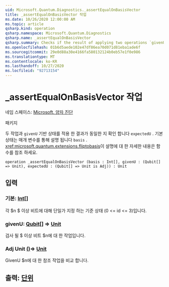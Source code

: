 ```yaml
---
uid: Microsoft.Quantum.Diagnostics._assertEqualOnBasisVector
title: _assertEqualOnBasisVector 작업
ms.date: 10/26/2020 12:00:00 AM
ms.topic: article
qsharp.kind: operation
qsharp.namespace: Microsoft.Quantum.Diagnostics
qsharp.name: _assertEqualOnBasisVector
qsharp.summary: Checks if the result of applying two operations `givenU` and `expectedU` to a basis state is the same. The basis state is described by `basis` parameter. See <xref:microsoft.quantum.extensions.fliptobasis> function for more details on this description.
ms.openlocfilehash: 01b6d5aede102e47df86ea70d071d81eba1ade6f
ms.sourcegitcommit: 29e0d88a30e4166fa580132124b0eb57e1f0e986
ms.translationtype: MT
ms.contentlocale: ko-KR
ms.lasthandoff: 10/27/2020
ms.locfileid: "92713154"
---
```

# <a name="_assertequalonbasisvector-operation"></a>_assertEqualOnBasisVector 작업

네임 스페이스: [Microsoft. 양자 진단](xref:Microsoft.Quantum.Diagnostics)

패키지 [](https://nuget.org/packages/)


두 작업과 `givenU` 기반 상태를 적용 한 결과가 동일한 지 확인 합니다 `expectedU` . 기본 상태는 매개 변수를 통해 설명 됩니다 `basis` .
<xref:microsoft.quantum.extensions.fliptobasis>이 설명에 대 한 자세한 내용은 함수를 참조 하세요.

```qsharp
operation _assertEqualOnBasisVector (basis : Int[], givenU : (Qubit[] => Unit), expectedU : (Qubit[] => Unit is Adj)) : Unit
```


## <a name="input"></a>입력

### <a name="basis--int"></a>기본: [Int](xref:microsoft.quantum.lang-ref.int)[]

각 $n $ 이상 비트에 대해 단일가 지정 하는 기준 상태 (0 <= id <= 3)입니다.


### <a name="givenu--qubit--unit"></a>givenU: [Qubit](xref:microsoft.quantum.lang-ref.qubit)[] => [Unit](xref:microsoft.quantum.lang-ref.unit) 

검사 될 $ 이상 비트 $n에 대 한 작업입니다.


### <a name="expectedu--qubit--unit-adj"></a>Adj Unit [()](xref:microsoft.quantum.lang-ref.qubit)=> [Unit](xref:microsoft.quantum.lang-ref.unit)

GivenU $n에 대 한 참조 작업을 비교 합니다.



## <a name="output--unit"></a>출력: [단위](xref:microsoft.quantum.lang-ref.unit)

